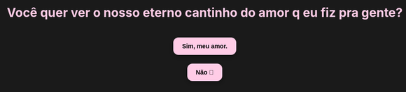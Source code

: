 <!DOCTYPE html>
<html lang="pt-br">
<head>
  <meta charset="UTF-8" />
  <title>Para o amor da minha vida 💗</title>
  <style>
    @import url('https://fonts.googleapis.com/css2?family=Quicksand:wght@400;600&display=swap');

    * {
      margin: 0;
      padding: 0;
      box-sizing: border-box;
    }

    body {
      font-family: 'Quicksand', sans-serif;
      background-color: #000;
      color: #fff;
      overflow-x: hidden;
    }

    #telaEntrada {
      position: fixed;
      top: 0;
      left: 0;
      width: 100vw;
      height: 100vh;
      background: #1a1a1a;
      display: flex;
      flex-direction: column;
      justify-content: center;
      align-items: center;
      z-index: 9999;
      text-align: center;
      padding: 20px;
    }

    #telaEntrada h1 {
      font-size: 2em;
      color: #ffcce6;
      margin-bottom: 30px;
    }

    .btnEntrada {
      background: #ffcce6;
      border: none;
      padding: 12px 20px;
      margin: 10px;
      border-radius: 12px;
      font-weight: bold;
      color: #000;
      cursor: pointer;
      font-size: 1em;
      box-shadow: 0 4px 8px rgba(0,0,0,0.3);
      transition: background 0.3s ease;
    }

    .btnEntrada:hover {
      background: #ff99cc;
    }

    #gatinhoTriste {
      display: none;
      flex-direction: column;
      justify-content: center;
      align-items: center;
      text-align: center;
      padding: 20px;
      height: 100vh;
    }

    #gatinhoTriste img {
      width: 250px;
      margin-bottom: 20px;
      border-radius: 16px;
      box-shadow: 0 4px 20px rgba(0,0,0,0.5);
    }

    #conteudoSite {
      display: none;
    }

    body.siteativo {
      display: flex;
      flex-direction: column;
      min-height: 100vh;
      background-image: url('https://i.pinimg.com/736x/56/e5/4a/56e54a34cf5c4aa97ca1383f844e3285.jpg');
      background-size: contain;
      background-position: center;
      background-repeat: no-repeat;
      backdrop-filter: brightness(0.6) blur(2px);
      justify-content: center;
      align-items: center;
      overflow-y: auto;
      position: relative;
    }

    .mensagem-container {
      margin: 40px auto;
      background-color: rgba(255, 255, 255, 0.15);
      border-radius: 20px;
      padding: 30px;
      max-width: 600px;
      text-align: center;
      color: #fff;
      box-shadow: 0 8px 20px rgba(0, 0, 0, 0.4);
      animation: aparecer 2s ease-in-out;
      position: relative;
      z-index: 10;
    }

    h1 {
      color: #ffcce6;
      margin-bottom: 20px;
      font-size: 2em;
    }

    p {
      font-size: 1.1em;
      line-height: 1.6;
      color: #ffffff;
      text-shadow: 0 0 2px #000;
      white-space: pre-wrap;
      margin-bottom: 16px;
    }

    @keyframes aparecer {
      from {
        opacity: 0;
        transform: translateY(30px);
      }
      to {
        opacity: 1;
        transform: translateY(0);
      }
    }

    #btnMusica {
      position: fixed;
      top: 20px;
      right: 20px;
      background: #ffcce6;
      border: none;
      padding: 10px 16px;
      border-radius: 12px;
      font-weight: bold;
      color: #000;
      cursor: pointer;
      box-shadow: 0 4px 8px rgba(0,0,0,0.3);
      transition: background 0.3s ease;
      z-index: 100;
    }

    #btnMusica:hover {
      background: #ff99cc;
    }

    #btnSurpresa {
      display: block;
      margin: 30px auto;
      background: #ffcce6;
      border: none;
      padding: 10px 16px;
      border-radius: 12px;
      font-weight: bold;
      color: #000;
      cursor: pointer;
      box-shadow: 0 4px 8px rgba(0,0,0,0.3);
      transition: background 0.3s ease;
    }

    #btnSurpresa:hover {
      background: #ff99cc;
    }

    #cartaSecreta {
      display: none;
      margin-top: 20px;
      background-color: rgba(255, 255, 255, 0.15);
      border-radius: 20px;
      padding: 30px;
      max-width: 600px;
      text-align: center;
      color: #fff;
      box-shadow: 0 8px 20px rgba(0, 0, 0, 0.4);
      animation: aparecer 1s ease-in-out;
      margin: 0 auto;
    }

    #cartaSecreta img {
      max-width: 100%;
      border-radius: 20px;
      box-shadow: 0 8px 20px rgba(0,0,0,0.4);
    }

    #cronometroEuTeAmo, #cronometroPrimeiraConversa {
      margin-top: 20px;
      font-size: 1.2em;
      color: #ffcce6;
      font-weight: bold;
      text-align: center;
      max-width: 600px;
      margin-left: auto;
      margin-right: auto;
      text-shadow: 0 0 4px #000;
    }

    .mouse-heart {
      position: absolute;
      width: 12px;
      height: 12px;
      background: #ff99cc;
      transform: rotate(-45deg);
      pointer-events: none;
      opacity: 0.8;
      animation: mouse-float 1s ease-out;
      z-index: 999;
    }

    .mouse-heart::before,
    .mouse-heart::after {
      content: "";
      position: absolute;
      width: 12px;
      height: 12px;
      background: #ff99cc;
      border-radius: 50%;
    }

    .mouse-heart::before {
      top: -6px;
      left: 0;
    }

    .mouse-heart::after {
      left: 6px;
      top: 0;
    }

    @keyframes mouse-float {
      0% { transform: translateY(0) scale(1) rotate(-45deg); opacity: 0.8; }
      100% { transform: translateY(-20px) scale(1.5) rotate(-45deg); opacity: 0; }
    }
  </style>
</head>
<body>
  <!-- ENTRADA -->
  <div id="telaEntrada">
    <h1>Você quer ver o nosso eterno cantinho do amor q eu fiz pra gente?</h1>
    <button class="btnEntrada" onclick="entrarSite()">Sim, meu amor.</button>
    <button class="btnEntrada" onclick="mostrarGatinho()">Não 🥺</button>
  </div>

  <!-- GATINHO TRISTE -->
  <div id="gatinhoTriste">
    <img src="https://i.pinimg.com/736x/7f/02/c2/7f02c2ef556012fff6550ea9346497ac.jpg" alt="Gatinho triste">
    <p style="color: #ffcce6; font-size: 1.2em;">Poxa... eu só queria te mostrar o quanto te amo 😿</p>
    <button class="btnEntrada" onclick="voltarParaEntrada()">Voltar 😢</button>
  </div>

  <!-- CONTEÚDO PRINCIPAL -->
  <div id="conteudoSite">
    <div class="mensagem-container">
      <h1>Para o amor da minha vida 💗</h1>
    
         <p>oii amor, td bem? entao meio q oq vc esta vendo ai foi tudo feito por mim, com as minhas mãos eu fiz isso pra vc e vc pode até achar q tudo isso foi so copia e cola mas eu tive a opção de fazer isso e mostrar pra vc e vc ficar super feliz com isso mas eu nao ia sentir q eu tava fazendo isso de verdade sabe, a sua felicidade nao ia ser por um esforço meu e sim por um copia e cola que eu ia ter q guardar pelo resto da minha vida porque vc ia ficar chateada se eu contasse então eu coloquei minha mão na massa e mesmo com meu conhecimento praticamente nulo sobre programação eu fiz isso pra vc, com a ajuda do chatgpt eu fiz isso pra vc e talvez vc pense "nossa mas com o chatgpt até eu, queria ver sozinho" entao meio q eu nao ia conseguir fazer isso sozinho pq nao sei de nada e acho q ele é o único q poderia me ajudar, ele me achou a baixar e a programar e eu so escrevia o que ele mandava, eu nao sei se vai ficar perfeito, na vdd a única coisa q eu sei é q nao vai ficar perfeito, no mínimo um meia boca, mas vai ser um meia boca com um esforço enorme meu, e eu gostaria q vc apreciasse o que eu fiz pra vc e pudesse curtir o que eu criei pra vc, nao vai estar o melhor mas lembra que foi de coração.</p>

        <p>desde antes da gente brigar eu já pensava nisso ai prova oq vc fala q eu so penso e nao faço mas na minha cabeça ia ser algo impossível tipo q eu ia passar horas fazendo isso e na vdd é super tranquilo pelo menos é o que eu to achando sabe entao mesmo a gente estando brigados eu quero fazer isso pra vc, sei q isso nao vai ajudar mas sabe aquela sensação q se eu fizer ela vai gostar e uma das coisas q eu mais amo em vc é o seu sorriso, vc sempre fala q ele é feio e eu nunca entendi pq eu sempre achei ele tao lindo e tao único q se eu pudesse eu so olhava pra ele o dia inteiro, e até hj eu acho uma bobagem vc fazer aquela cirurgia na sua gengiva sabe pq eu acho ele tao lindo e espero q com isso q eu fiz eu possa soltar mais um riso de vc ou até um sorriso sincero q eu estou morrendo de sdds de ver.</p>

        <p>desde q a gente brigou meus dias viraram cinzas, sabe a nuvem da família adams que onde eles andam essa nuvem persegue eles, entao era meio q isso q eu sentia meu dias nao eram mais os meus sem os seus te amo e por isso q quando vc fala eu fico mt feliz com isso eu sei q a culpa é minha e sei q eu estraguei com tudo mas eu sinto q vamos resolver isso e vamos ter mais uma história pra contar pros nossos filhos ou nosso casalzinho de crianças ou duas filhas linda, Deus me livre dois meninos, brincadeiras a parte como eu falei em uma mensagem passada eu sinto sdds das nossas conversas e eu to louco pra ter elas de volta, meu sonho é vc estar virada pra frente ai eu te chamo e começo a te explicar super animado oq é frutiguear aero q eu to louco pra explicar pra vc oq é e vc fazendo aquela cara de quem ta tentando entender alguma coisa ou vc tentando contar uma das quelas fofocas q eu nao entendo nada mas eu odeio várias pessoas so pq vc odeia ou vc brigar comigo por coisinhas bobas ou implicando comigo como fazia e virava pra frente e ficava rindo escondido pra eu nao ver ou das vezes q eu fazia vc morrer de rir por besteiras q eu disse.</p>

        <p>se chegasse um cara e falasse "o seu perdão ou ser rico e nunca mais precisar trabalhar" eu sem êxito escolheria o seu perdão, uma coisa q eu também amava mt era te deixar tímida por coisas fofas q eu fazia, teve uma vez onde a gente tava abracadinhos e o jv tava junto ai eu falei q ia pra minha mesa e te dei um beijo na bochecha super aleatório sabe e vc fez uma cara tao de surpresa e de timidez q talvez vc nao lembre mas pra mim foi algo tao simples mas q me marcou tanto q eu lembro até hj, e além de tudo isso sdds dos nossos abraços e ainda pior oq me mata mais é nao poder te abraçar quando a gente voltava do lanche, mds como eu amava aquilo todo dia era uma surpresa diferente como o narducci correndo pra me abraçar ou vc pulando e me abraçando super feliz, esses momentos eu tenho mt sdds e com isso eu nao quero na vdd eu quero mas nao é o intuito principal q vc me desculpe por tudo q eu fiz isso é so uma coisa q eu queria q vc olhasse e apreciasse oq eu fiz, olhando e dizendo o quanto vc gostou do q eu fiz, e dps de vc ler essa mensagem claro q vai ser uma opção sua e eu até prefiro sinceramente q vc mande uma mensagem falando sobre oq vc achou, oq vc mais gostou e sobre oq vc sentiu lendo isso, meu intuito nao é forçar vc respondeu o meu eu te amo mas sim fazer vc sentir q eu ainda te amo com todas as minhas forças e se vc quiser ai já é uma opção sua responder meu eu te amo acho q essa seria a melhor hora mas ai é uma questão sua.</p>

        <p>espero q vc consiga sentir oq eu quis trazer com essa mensagem e te falar q isso tudo foi feito por mim e foi feito com mt esforço e com mt amor e eu já tô escrevendo essa mensagem a mt tempo tipo meus dedos já estão até cansados e eu so quero q vc ainda se sinta amada nao com os meus eu te amo mas sim com esse ato de amor q eu to fazendo pra vc e com os meus eu te amo sim ta kkkkkkkkkkkkk e eu espero q vc nao comente isso com ninguém, se vc gostar mt e achar q eu me superei e q foi super fofo eu deixo vc mostrar pra sua mãe, deixo nao ne vc pode mostrar pra quem vc quiser mas acho q se for pra sua mãe so eu ficaria mais tranquilo sabe pq eu imagino q se for pras suas amigas elas vao falar tipo "ai miga isso tudo foi copia e cola até as mensagens dele, ele te machucou tanto e vc vai cair nesse papinho, vc é mt idiota ne" nao sei pq eu penso q elas falariam isso sabe kkkkkkkkkkkkk, brincadeira a parte se vc gostar mt e quiser claro eu ficaria lisonjeado se vc mostrasse pra sua mãe e junto com sua resposta a isso mande a opinião da sua mãe sobre isso q eu fiz pra vc e lembra q isso nao foi so um ato de vc me desculpar por tudo q eu fiz pra vc e sim eu abrindo meu peito pra vc, de todas as vezes q eu me abri com vc essa foi a q eu mais me abri q quis q vc sentisse oq eu estou sentido por vc e eu nao quero q vc já me responda como respondia antes me chamando de amor e tudo mais e sim uma mensagem do jeito q vc quiser me chamando de amor ou nao ou  respondendo meu eu te amo ou nao e so peco q vc escreva tudo q sentiu e achou sobre isso sabe, enfim já to escrevendo isso a mt tempo sem parar e tudo q começa acaba entao esse vai ser o meu encerramento, lembra q eu te amo mt mt mt e trocaria todos os meus amigos pra ficar contigo ou faria loucuras de amor por vc e que pra mim é a maior mostra de amor que alguém pode falar, eu falo a vc agora eu mato e morro por vc  enfim eu te amo mt mt mt amor vc nao sabe o quanto e espero q vc ame essa mensagem o quanto q eu amo vc, tchau amor</p>
      
        <p><strong>EU TE AMO MUITO MUITO MUITO, INCONDICIONALMENTE E INFINITAMENTE, AMOR DA MINHA VIDA TODINHA</strong></p>
    </div>

    <p style="margin-top: 40px; font-size: 1.1em; text-align: center; color: #ffcce6;">
      — Do seu eterno bobo apaixonado, <strong>Marcelo</strong> 💌
    </p>

    <button id="btnSurpresa" onclick="mostrarCarta()">💌 Clique para uma surpresa</button>

    <div id="cartaSecreta" style="display: none;">
      <img src="47d9fa34-c912-4097-9619-e5c4d233b240.jpg" alt="Foto surpresa" style="max-width: 100%; border-radius: 20px; box-shadow: 0 8px 20px rgba(0,0,0,0.4);">
    </div>

    <p id="cronometroEuTeAmo"></p>
    <p id="cronometroPrimeiraConversa"></p>

    <button id="btnMusica" onclick="TocarMusica()">💗 Tocar Musica</button>
  </div>

  <audio id="audio" loop>
    <source src="lovers-rock.mp3" type="audio/mpeg" />
    Seu navegador não suporta áudio.
  </audio>

  <script>
    function entrarSite() {
      document.getElementById('telaEntrada').style.display = 'none';
      document.getElementById('conteudoSite').style.display = 'block';
      document.body.classList.add('siteativo');
    }

    function mostrarGatinho() {
      document.getElementById('telaEntrada').style.display = 'none';
      document.getElementById('gatinhoTriste').style.display = 'flex';
    }

    function voltarParaEntrada() {
      document.getElementById('gatinhoTriste').style.display = 'none';
      document.getElementById('telaEntrada').style.display = 'flex';
    }

    const audio = document.getElementById('audio');
    function TocarMusica() {
      audio.play();
      document.getElementById('btnMusica').style.display = 'none';
    }

    function mostrarCarta() {
      const carta = document.getElementById('cartaSecreta');
      carta.style.display = carta.style.display === 'none' ? 'block' : 'none';
      document.getElementById('btnSurpresa').textContent = carta.style.display === 'block'
        ? '💌 Esconder surpresa' : '💌 Clique para uma surpresa';
    }

    const dataEuTeAmo = new Date(2024, 4, 18);
    const dataPrimeiraConversa = new Date(2024, 3, 19);

    function diferencaDias(dataInicial, dataFinal) {
      const inicio = new Date(dataInicial.getFullYear(), dataInicial.getMonth(), dataInicial.getDate());
      const fim = new Date(dataFinal.getFullYear(), dataFinal.getMonth(), dataFinal.getDate());
      const diffTime = fim - inicio;
      return Math.floor(diffTime / (1000 * 60 * 60 * 24));
    }

    function atualizarCronometro() {
      const agora = new Date();
      const diasEuTeAmo = diferencaDias(dataEuTeAmo, agora);
      const diasPrimeiraConversa = diferencaDias(dataPrimeiraConversa, agora);
      document.getElementById('cronometroEuTeAmo').textContent = `Já faz ${diasEuTeAmo} dias que eu disse "Eu te amo" pra você (que na vdd é te amo mas o amor é o mesmo ta kkkkkkkkkkkk) 💗`;
      document.getElementById('cronometroPrimeiraConversa').textContent = `Já faz ${diasPrimeiraConversa} dias desde nossa primeira conversa 💬`;
    }

    setInterval(atualizarCronometro, 60000);
    atualizarCronometro();

   let ultimoHeart;

let timeoutUltimoHeart;

let removerUltimosTimeout;

document.addEventListener("mousemove", function(e) {
  const heart = document.createElement("div");
  heart.classList.add("mouse-heart");
  heart.style.left = (e.pageX + (Math.random() * 30 - 15)) + "px";
  heart.style.top = (e.pageY + (Math.random() * 30 - 30)) + "px";
  document.body.appendChild(heart);

  // Remove cada coração após 1s normalmente
  setTimeout(() => {
    heart.remove();
  }, 1000);

  // Limpa o timeout anterior para remover corações travados
  clearTimeout(removerUltimosTimeout);

  // Quando o mouse para, remove todos os corações restantes após 100ms
  removerUltimosTimeout = setTimeout(() => {
    document.querySelectorAll('.mouse-heart').forEach(el => el.remove());
  }, 400);
});
  </script>
</body>
</html>
